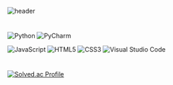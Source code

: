 ![header](https://capsule-render.vercel.app/api?type=Venom&height=150&section=header&text=DUSLOOP&fontSize=70&animation=fadeIn&fontAlignY=40)
#
![Python](https://img.shields.io/badge/Python-3776AB.svg?&style=for-the-badge&logo=Python&logoColor=white)
![PyCharm](https://img.shields.io/badge/PyCharm-000000.svg?&style=for-the-badge&logo=PyCharm&logoColor=white)
          
![JavaScript](https://img.shields.io/badge/JavaScript-F7DF1E.svg?&style=for-the-badge&logo=JavaScript&logoColor=white)
![HTML5](https://img.shields.io/badge/HTML5-E34F26.svg?&style=for-the-badge&logo=HTML5&logoColor=white)
![CSS3](https://img.shields.io/badge/CSS3-1572B6.svg?&style=for-the-badge&logo=CSS3&logoColor=white)
![Visual Studio Code](https://img.shields.io/badge/Visual%20Studio%20Code-007ACC.svg?&style=for-the-badge&logo=Visual%20Studio%20Code&logoColor=white)
#
[![Solved.ac Profile](http://mazassumnida.wtf/api/v2/generate_badge?boj=duswns173)](https://solved.ac/duswns173/)
